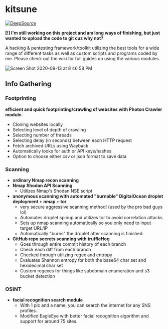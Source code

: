 # kitsune
[![DeepSource](https://deepsource.io/gh/rai0x90/kitsune.svg/?label=active+issues&show_trend=true)](https://deepsource.io/gh/rai0x90/kitsune/?ref=repository-badge)

**[!] I'm still working on this project and am long ways of finishing, but just wanted to upload the code to git cuz why not?**


A hacking & pentesting framework/toolkit utilizing the best tools for a wide range of different tasks as well as custom scripts and programs coded by me.
Please check out the wiki for full guides on using the various modules.

![Screen Shot 2020-09-13 at 8 46 58 PM](https://user-images.githubusercontent.com/71098497/93033036-7619ef00-f602-11ea-99da-46baf7c34ac4.png)



## Info Gathering


### Footprinting
**efficient and quick footprinting/crawling of websites with Photon Crawler module.**
- Cloning websites locally
- Selecting level of depth of crawling
- Selecting number of threads
- Selecting delay (in seconds) between each HTTP request
- Fetch archived URLs using Wayback
- Automatically looks for auth or API keys/hashes
- Option to choose either csv or json format to save data



### Scanning
- **ordinary Nmap recon scanning** 
- **Nmap Shodan API Scanning**
  - Utilizes Nmap's Shodan NSE script 
- **anonymous scanning with automated "burnable" DigitalOcean droplet deployment + nmap + tor**
  - very secure aggressive scanning method! (used by the pro bad guys lol)
  - Automates droplet spinup and utilizes tor to avoid correlation attacks
  - Sets up nmap scanning automatically so you only need to input target URL/IP
  - Automatically "burns" the droplet after scanning is finished
- **GitHub repo secrets scanning with truffleHog**
  - Goes through entire commit history of each branch
  - Check each diff from each branch
  - Checked through utilizing regex and entropy
  - Evaluates Shannon entropy for both the base64 char set and hexidecimal char set
  - Custom regexes for things like subdomain enumeration and s3 bucket detection
  
  

### OSINT
- **facial recognition search module**
  - With 1 pic and a name, you can search the internet for any SNS profiles. 
  - Modified EagleEye with better facial recognition algorithm and support for around 75 sites.
